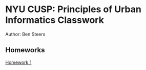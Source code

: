 # NYU CUSP: Principles of Urban Informatics Classwork
Author: Ben Steers

## Homeworks
[Homework 1](https://github.com/bensteers/PUI2017_bs3639/tree/master/HW1_bs3639)

